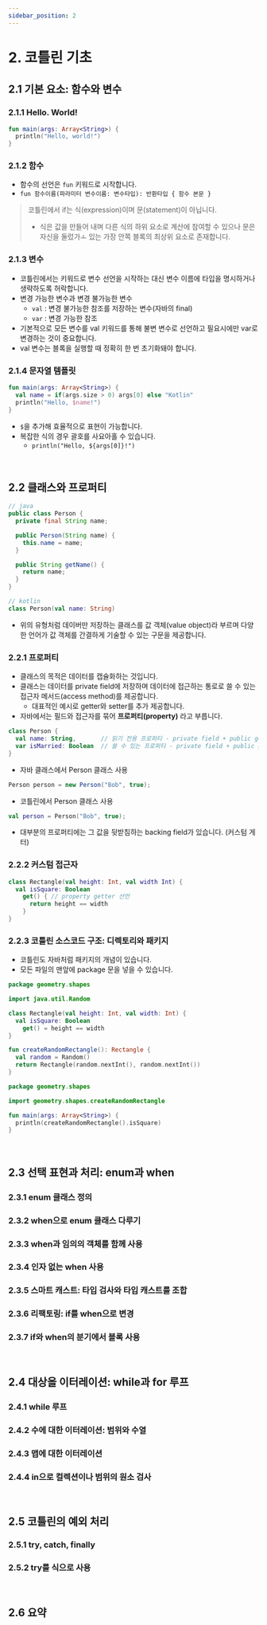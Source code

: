 ```yaml
---
sidebar_position: 2
---
```


# 2. 코틀린 기초

## 2.1 기본 요소: 함수와 변수

### 2.1.1 Hello. World!

```kotlin
fun main(args: Array<String>) {
  println("Hello, world!")
}
```

### 2.1.2 함수

- 함수의 선언은 `fun` 키워드로 시작합니다.
- `fun 함수이름(파라미터 변수이름: 변수타입): 반환타입 { 함수 본문 }`

> 코틀린에서 if는 식(expression)이며 문(statement)이 아닙니다.
>
> - 식은 값을 만들어 내며 다른 식의 하위 요소로 계산에 참여할 수 있으나 문은 자신을 둘렀가ㅗ 있는 가장 안쪽 블록의 최상위 요소로 존재합니다.

### 2.1.3 변수

- 코틀린에서는 키워드로 변수 선언을 시작하는 대신 변수 이름에 타입을 명시하거나 생략하도록 허락합니다.
- 변경 가능한 변수과 변경 불가능한 변수
  - `val` : 변경 불가능한 참조를 저장하는 변수(자바의 final)
  - `var` : 변경 가능한 참조
- 기본적으로 모든 변수를 val 키워드를 통해 불변 변수로 선언하고 필요시에만 var로 변경하는 것이 중요합니다.
- val 변수는 블록을 실행할 때 정확히 한 번 초기화돼야 합니다.

### 2.1.4 문자열 템플릿

```kotlin
fun main(args: Array<String>) {
  val name = if(args.size > 0) args[0] else "Kotlin"
  println("Hello, $name!")
}
```

- `$`을 추가해 효율적으로 표현이 가능합니다.
- 복잡한 식의 경우 괄호를 사요아홀 수 있습니다.
  - `println("Hello, ${args[0]}!")`

<br/>

## 2.2 클래스와 프로퍼티

```java
// java
public class Person {
  private final String name;

  public Person(String name) {
    this.name = name;
  }

  public String getName() {
    return name;
  }
}
```

```kotlin
// kotlin
class Person(val name: String)
```

- 위의 유형처럼 데이버만 저장하는 클래스를 값 객체(value object)라 부르며 다양한 언어가 값 객체를 간결하게 기술할 수 있는 구문을 제공합니다.

### 2.2.1 프로퍼티

- 클래스의 목적은 데이터를 캡슐화하는 것입니다.
- 클래스는 데이터를 private field에 저장하며 데이터에 접근하는 통로로 쓸 수 있는 접근자 메서드(access method)를 제공합니다.
  - 대표적인 예시로 getter와 setter를 추가 제공합니다.
- 자바에서는 필드와 접근자를 묶어 **프로퍼티(property)** 라고 부릅니다.

```kotlin
class Person {
  val name: String,       // 읽기 전용 프로퍼티 - private field + public getter
  var isMarried: Boolean  // 쓸 수 있는 프로퍼티 - private field + public getter + public setter
}
```

- 자바 클래스에서 Person 클래스 사용

```java
Person person = new Person("Bob", true);
```

- 코틀린에서 Person 클래스 사용

```kotlin
val person = Person("Bob", true);
```

- 대부분의 프로퍼티에는 그 값을 뒷받침하는 backing field가 있습니다. (커스텀 게터)

### 2.2.2 커스텀 접근자

```kt
class Rectangle(val height: Int, val width Int) {
  val isSquare: Boolean
    get() { // property getter 선언
      return height == width
    }
}

```

### 2.2.3 코틀린 소스코드 구조: 디렉토리와 패키지

- 코틀린도 자바처럼 패키지의 개념이 있습니다.
- 모든 파일의 맨앞에 package 문을 넣을 수 있습니다.

```kt
package geometry.shapes

import java.util.Random

class Rectangle(val height: Int, val width: Int) {
  val isSquare: Boolean
    get() = height == width
}

fun createRandomRectangle(): Rectangle {
  val random = Random()
  return Rectangle(random.nextInt(), random.nextInt())
}
```

```kt
package geometry.shapes

import geometry.shapes.createRandomRectangle

fun main(args: Array<String>) {
  println(createRandomRectangle().isSquare)
}
```

<br/>

## 2.3 선택 표현과 처리: enum과 when

### 2.3.1 enum 클래스 정의

### 2.3.2 when으로 enum 클래스 다루기

### 2.3.3 when과 임의의 객체를 함께 사용

### 2.3.4 인자 없는 when 사용

### 2.3.5 스마트 캐스트: 타입 검사와 타입 캐스트를 조합

### 2.3.6 리팩토링: if를 when으로 변경

### 2.3.7 if와 when의 분기에서 블록 사용

<br/>

## 2.4 대상을 이터레이션: while과 for 루프

### 2.4.1 while 루프

### 2.4.2 수에 대한 이터레이션: 범위와 수열

### 2.4.3 맵에 대한 이터레이션

### 2.4.4 in으로 컬렉션이나 범위의 원소 검사

<br/>

## 2.5 코틀린의 예외 처리

### 2.5.1 try, catch, finally

### 2.5.2 try를 식으로 사용

<br/>

## 2.6 요약
